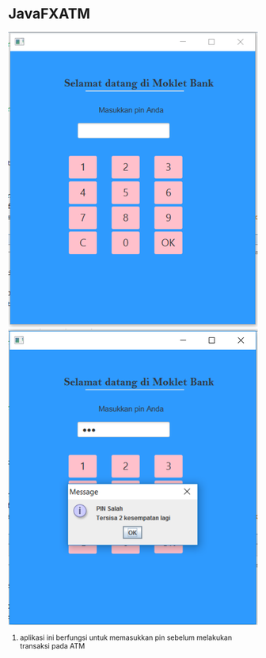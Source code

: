 # JavaFXATM
![alt Text](ATM.png)
![alt Text](ATM1.png)
1. aplikasi ini berfungsi untuk memasukkan pin sebelum melakukan transaksi pada ATM
